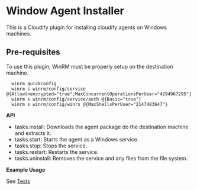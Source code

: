 Window Agent Installer
======================

This is a Cloudify plugin for installing cloudify agents on Windows machines.

## Pre-requisites

To use this plugin, WinRM must be properly setup on the destination machine.

      winrm quickconfig
      winrm s winrm/config/service @{AllowUnencrypted="true";MaxConcurrentOperationsPerUser="4294967295"}
      winrm s winrm/config/service/auth @{Basic="true"}
      winrm s winrm/config/winrs @{MaxShellsPerUser="2147483647"}

**API**

- tasks.install: Downloads the agent package do the destination machine and extracts it.
- tasks.start: Starts the agent as a Windows service.
- tasks.stop: Stops the service.
- tasks.restart: Restarts the service.
- tasks.uninstall: Removes the service and any files from the file system.

**Example Usage**

See [Tests](https://github.com/cloudify-cosmo/cloudify-manager/plugins/windows_agent_installer/windows_agent_installer/tests/test_tasks.py)
